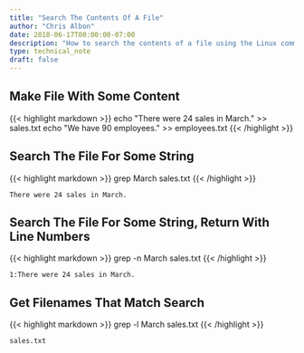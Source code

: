 ```yaml
---
title: "Search The Contents Of A File"
author: "Chris Albon"
date: 2018-06-17T00:00:00-07:00
description: "How to search the contents of a file using the Linux command line."
type: technical_note
draft: false
---
```


## Make File With Some Content

{{< highlight markdown >}}
echo "There were 24 sales in March." >> sales.txt
echo "We have 90 employees." >> employees.txt
{{< /highlight >}}

## Search The File For Some String

{{< highlight markdown >}}
grep March sales.txt
{{< /highlight >}}
```
There were 24 sales in March.
```

## Search The File For Some String, Return With Line Numbers

{{< highlight markdown >}}
grep -n March sales.txt
{{< /highlight >}}
```
1:There were 24 sales in March.
```

## Get Filenames That Match Search

{{< highlight markdown >}}
grep -l March sales.txt
{{< /highlight >}}
```
sales.txt
```